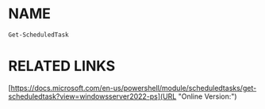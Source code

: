 # NAME

    Get-ScheduledTask

# RELATED LINKS

[https://docs.microsoft.com/en-us/powershell/module/scheduledtasks/get-scheduledtask?view=windowsserver2022-ps](URL "Online Version:")
